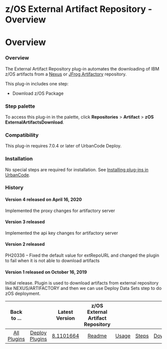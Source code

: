 
z/OS External Artifact Repository - Overview
============================================

# Overview


### Overview




The External Artifact Repository plug-in automates the downloading of IBM z/OS artifacts from a [Nexus](https://www.sonatype.com/product-nexus-repository) or [JFrog Artifactory](https://jfrog.com/artifactory/) repository.


This plug-in includes one step:

* Download z/OS Package


### Step palette

To access this plug-in in the palette, click **Repositories** > **Artifact** > **zOS ExternalArtifactsDownload**.

### Compatibility

This plug-in requires 7.0.4 or later of UrbanCode Deploy.

### Installation

No special steps are required for installation. See [Installing plug-ins in UrbanCode](http://www.urbancode.com/resource/installing-plug-ins-in-urbancode-products/ "Installing plug-ins in UrbanCode").

### History

#### Version 4 released on April 16, 2020

Implemented the proxy changes for artifactory server

#### Version 3 released

Implemented the api key changes for artifactory server

#### Version 2 released

PH20336 – Fixed the default value for extRepoURL and changed the plugin to fail when it is not able to download artifacts

#### Version 1 released on October 16, 2019

Initial release. Plugin is used to download artifacts from external repository like NEXUS/ARTIFACTORY and then we can use Deploy Data Sets step to do zOS deployment.




|Back to ...||Latest Version|z/OS External Artifact Repository ||||
| :---: | :---: | :---: | :---: | :---: | :---: | :---: |
|[All Plugins](../../index.md)|[Deploy Plugins](../README.md)|[8.1101664](https://raw.githubusercontent.com/UrbanCode/IBM-UCD-PLUGINS/main/files/zOS-external-artifact-download/ExtArtRepo-8.1101664.zip)|[Readme](README.md)|[Usage](usage.md)|[Steps](steps.md)|[Downloads](downloads.md)|
